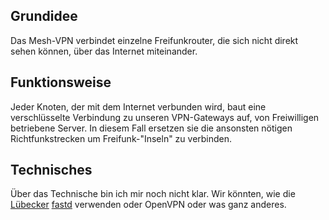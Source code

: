 ## Grundidee

Das Mesh-VPN verbindet einzelne Freifunkrouter, die sich nicht direkt sehen können, über das Internet miteinander.

## Funktionsweise

Jeder Knoten, der mit dem Internet verbunden wird, baut eine verschlüsselte Verbindung zu unseren VPN-Gateways auf, von Freiwilligen betriebene Server. In diesem Fall ersetzen sie die ansonsten nötigen Richtfunkstrecken um Freifunk-"Inseln" zu verbinden.

## Technisches

Über das Technische bin ich mir noch nicht klar. Wir könnten, wie die [Lübecker](http://luebeck.freifunk.net/wiki/Mesh-VPN) [fastd](https://projects.universe-factory.net/projects/fastd/) verwenden oder OpenVPN oder was ganz anderes.